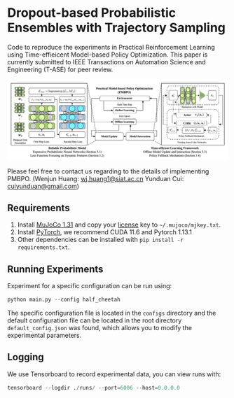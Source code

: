 # Dropout-based Probabilistic Ensembles with Trajectory Sampling

Code to reproduce the experiments in Practical Reinforcement Learning using Time-effieicent Model-based Policy Optimization. This paper is currently submitted to IEEE Transactions on Automation Science and Engineering (T-ASE) for peer review.

![method.png](https://raw.githubusercontent.com/mrjun123/PMBPO/main/images/method.png)

Please feel free to contact us regarding to the details of implementing PMBPO. (Wenjun Huang: wj.huang1@siat.ac.cn Yunduan Cui: cuiyunduan@gmail.com)
## Requirements

1. Install [MuJoCo 1.31](https://www.roboti.us/download.html) and copy your [license](https://www.roboti.us/file/mjkey.txt) key to `~/.mujoco/mjkey.txt`. 
2. Install [PyTorch](https://pytorch.org/get-started/previous-versions/), we recommend CUDA 11.6 and Pytorch 1.13.1
3. Other dependencies can be installed with `pip install -r requirements.txt`.

## Running Experiments

Experiment for a specific configuration can be run using:

```python
python main.py --config half_cheetah
```

The specific configuration file is located in the `configs` directory and the default configuration file can be located in the root directory `default_config.json` was found, which allows you to modify the experimental parameters.

## Logging

We use Tensorboard to record experimental data, you can view runs with:

```python
tensorboard --logdir ./runs/ --port=6006 --host=0.0.0.0
```

